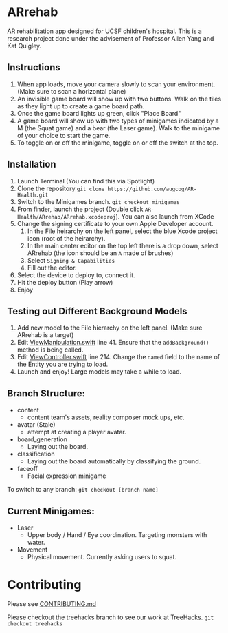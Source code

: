 # ARrehab
AR rehabilitation app designed for UCSF children's hospital.
This is a research project done under the advisement of Professor Allen Yang and Kat Quigley.

## Instructions
1. When app loads, move your camera slowly to scan your environment. (Make sure to scan a horizontal plane)
2. An invisible game board will show up with two buttons. Walk on the tiles as they light up to create a game board path.
3. Once the game board lights up green, click "Place Board"
4. A game board will show up with two types of minigames indicated by a M (the Squat game) and a bear (the Laser game). Walk to the minigame of your choice to start the game.
5. To toggle on or off the minigame, toggle on or off the switch at the top.

## Installation
1. Launch Terminal (You can find this via Spotlight)
2. Clone the repository `git clone https://github.com/augcog/AR-Health.git`
3. Switch to the Minigames branch. `git checkout minigames`
4. From finder, launch the project (Double click `AR-Health/ARrehab/ARrehab.xcodeproj`). You can also launch from XCode
5. Change the signing certificate to your own Apple Developer account.
    1. In the File heirarchy on the left panel, select the blue Xcode project icon (root of the heirarchy).
    2. In the main center editor on the top left there is a drop down, select ARrehab (the icon should be an `A` made of brushes)
    3. Select `Signing & Capabilities`
    4. Fill out the editor.
6. Select the device to deploy to, connect it.
7. Hit the deploy button (Play arrow)
8. Enjoy

## Testing out Different Background Models
1. Add new model to the File hierarchy on the left panel. (Make sure ARrehab is a target)
2. Edit [ViewManipulation.swift](ARrehab/ARrehab/ViewManipulation.swift) line 41. Ensure that the `addBackground()` method is being called.
3. Edit [ViewController.swift](ARrehab/ARrehab/ViewController.swift) line 214. Change the `named` field to the name of the Entity you are trying to load.
3. Launch and enjoy! Large models may take a while to load.

## Branch Structure:
- content
    - content team's assets, reality composer mock ups, etc.
- avatar (Stale)
    - attempt at creating a player avatar.
- board_generation
    - Laying out the board.
- classification
    - Laying out the board automatically by classifying the ground.
- faceoff
    - Facial expression minigame

To switch to any branch: `git checkout [branch name]`

## Current Minigames:
- Laser
    - Upper body / Hand / Eye coordination. Targeting monsters with water.
- Movement
    - Physical movement. Currently asking users to squat.

# Contributing
Please see [CONTRIBUTING.md](CONTRIBUTING.md)

Please checkout the treehacks branch to see our work at TreeHacks.
`git checkout treehacks`

